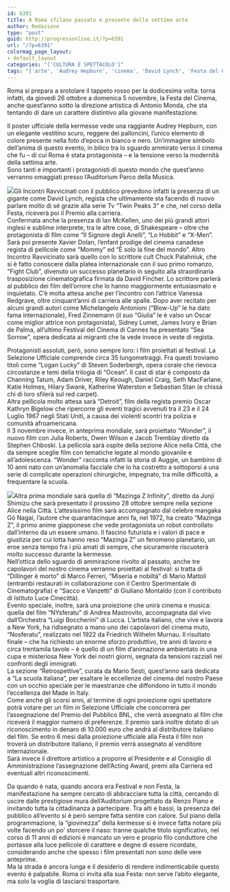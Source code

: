 ```yaml
---
id: 6391
title: A Roma sfilano passato e presente della settima arte
author: Redazione
type: "post"
guid: http://progressonline.it/?p=6391
url: "/?p=6391"
colormag_page_layout:
- default_layout
categories: "['CULTURA E SPETTACOLO']"
tags: "['arte', 'Audrey Hepburn', 'cinema', 'David Lynch', 'Festa del Cinema', 'film', 'Mazinga Z Infinity', 'Roma', 'spettacolo']"
---
```


Roma si prepara a srotolare il tappeto rosso per la dodicesima volta: torna infatti, da giovedì 26 ottobre a domenica 5 novembre, la Festa del Cinema, anche quest’anno sotto la direzione artistica di Antonio Monda, che sta tentando di dare un carattere distintivo alla giovane manifestazione.

Il poster ufficiale della kermesse vede una raggiante Audrey Hepburn, con un elegante vestitino scuro, reggere dei palloncini, l’unico elemento di colore presente nella foto d’epoca in bianco e nero. Un’immagine simbolo dell’anima di questo evento, in bilico tra lo sguardo ammirato verso il cinema che fu – di cui Roma è stata protagonista – e la tensione verso la modernità della settima arte.  
Sono tanti e importanti i protagonisti di questo mondo che quest’anno verranno omaggiati presso l’Auditorium Parco della Musica.

![](https://progressonline.it/wp-content/uploads/2017/10/festa-del-cinema-roma-2017-david-lynch-ian-mckellen-dolan-tra-gli-ospiti-v4-297030-300x169.jpg)Gli Incontri Ravvicinati con il pubblico prevedono infatti la presenza di un gigante come David Lynch, regista che ultimamente sta facendo di nuovo parlare molto di sé grazie alla serie Tv “Twin Peaks 3” e che, nel corso della Festa, riceverà poi il Premio alla carriera.  
Confermata anche la presenza di Ian McKellen, uno dei più grandi attori inglesi e sublime interprete, tra le altre cose, di Shakespeare – oltre che protagonista di film come “Il Signore degli Anelli”, “Lo Hobbit” e “X-Men”. Sarà poi presente Xavier Dolan, l’enfant prodige del cinema canadese regista di pellicole come “Mommy” ed “È solo la fine del mondo”. Altro Incontro Ravvicinato sarà quello con lo scrittore cult Chuck Palahniuk, che si è fatto conoscere dalla platea internazionale con il suo primo romanzo, “Fight Club”, divenuto un successo planetario in seguito alla straordinaria trasposizione cinematografica firmata da David Fincher. Lo scrittore parlerà al pubblico dei film dell’orrore che lo hanno maggiormente entusiasmato e inquietato. C’è molta attesa anche per l’incontro con l’attrice Vanessa Redgrave, oltre cinquant’anni di carriera alle spalle. Dopo aver recitato per alcuni grandi autori come Michelangelo Antonioni (“Blow-Up” le ha dato fama internazionale), Fred Zinnemann (il suo “Giulia” le è valso un Oscar come miglior attrice non protagonista), Sidney Lumet, James Ivory e Brian de Palma, all’ultimo Festival del Cinema di Cannes ha presentato “Sea Sorrow”, opera dedicata ai migranti che la vede invece in veste di regista.

Protagonisti assoluti, però, sono sempre loro: i film proiettati al festival. La Selezione Ufficiale comprende circa 35 lungometraggi. Fra questi troviamo titoli come “Logan Lucky” di Steven Soderbergh, opera corale che rievoca circostanze e temi della trilogia di “Ocean”. Il cast di star è composto da Channing Tatum, Adam Driver, Riley Keough, Daniel Craig, Seth MacFarlane, Katie Holmes, Hilary Swank, Katherine Waterston e Sebastian Stan (e chissà chi di loro sfilerà sul red carpet).  
Altra pellicola molto attesa sarà “Detroit”, film della regista premio Oscar Kathryn Bigelow che ripercorre gli eventi tragici avvenuti tra il 23 e il 24 Luglio 1967 negli Stati Uniti, a causa dei violenti scontri tra polizia e comunità afroamericana.  
Il 3 novembre invece, in anteprima mondiale, sarà proiettato “Wonder”, il nuovo film con Julia Roberts, Owen Wilson e Jacob Tremblay diretto da Stephen Chboski. La pellicola sarà ospite della sezione Alice nella Città, che da sempre sceglie film con tematiche legate al mondo giovanile e all’adolescenza. “Wonder” racconta infatti la storia di Auggie, un bambino di 10 anni nato con un’anomalia facciale che lo ha costretto a sottoporsi a una serie di complicate operazioni chirurgiche, impegnato, tra mille difficoltà, a frequentare la scuola.

![](https://progressonline.it/wp-content/uploads/2017/10/MAZINGA_Black-e1505463595235-300x180.jpg)Altra prima mondiale sarà quella di “Mazinga Z Infinity”, diretto da Junji Shimizu che sarà presentato il prossimo 28 ottobre sempre nella sezione Alice nella Città. L’attesissimo film sarà accompagnato dal celebre mangaka Gō Nagai, l’autore che quarantacinque anni fa, nel 1972, ha creato “Mazinga Z”, il primo anime giapponese che vede protagonista un robot controllato dall’interno da un essere umano. Il fascino futurista e i valori di pace e giustizia per cui lotta hanno reso “Mazinga Z” un fenomeno planetario, un eroe senza tempo fra i più amati di sempre, che sicuramente riscuoterà molto successo durante la kermesse.  
Nell’ottica dello sguardo di ammirazione rivolto al passato, anche tre capolavori del nostro cinema verranno proiettati al festival: si tratta di “Dillinger è morto” di Marco Ferreri, “Miseria e nobiltà” di Mario Mattoli (entrambi restaurati in collaborazione con il Centro Sperimentale di Cinematografia) e “Sacco e Vanzetti” di Giuliano Montaldo (con il contributo di Istituto Luce Cinecittà).  
Evento speciale, inoltre, sarà una proiezione che unirà cinema e musica: quella del film “NYsferatu” di Andrea Mastrovito, accompagnata dal vivo dall’Orchestra “Luigi Boccherini” di Lucca. L’artista italiano, che vive e lavora a New York, ha ridisegnato a mano uno dei capolavori del cinema muto, “Nosferatu”, realizzato nel 1922 da Friedrich Wilhelm Murnau. Il risultato finale – che ha richiesto un enorme sforzo produttivo, tre anni di lavoro e circa trentamila tavole – è quello di un film d’animazione ambientato in una cupa e misteriosa New York dei nostri giorni, segnata da tensioni razziali nei confronti degli immigrati.  
La sezione “Retrospettive”, curata da Mario Sesti, quest’anno sarà dedicata a “La scuola italiana”, per esaltare le eccellenze del cinema del nostro Paese con un occhio speciale per le maestranze che diffondono in tutto il mondo l’eccellenza del Made in Italy.  
Come anche gli scorsi anni, al termine di ogni proiezione ogni spettatore potrà votare per un film in Selezione Ufficiale che concorrerà per l’assegnazione del Premio del Pubblico BNL, che verrà assegnato al film che riceverà il maggior numero di preferenze. Il premio sarà inoltre dotato di un riconoscimento in denaro di 10.000 euro che andrà al distributore italiano del film. Se entro 6 mesi dalla proiezione ufficiale alla Festa il film non troverà un distributore italiano, il premio verrà assegnato al venditore internazionale.  
Sarà invece il direttore artistico a proporre al Presidente e al Consiglio di Amministrazione l’assegnazione dell’Acting Award, premi alla Carriera ed eventuali altri riconoscimenti.

Da quando è nata, quando ancora era Festival e non Festa, la manifestazione ha sempre cercato di abbracciare tutta la città, cercando di uscire dalle prestigiose mura dell’Auditorium progettato da Renzo Piano e invitando tutta la cittadinanza a partecipare. Tra alti e bassi, la presenza del pubblico all’evento si è però sempre fatta sentire con calore. Sul piano della programmazione, la “giovinezza” della kermesse si è invece fatta notare più volte facendo un po’ storcere il naso: tranne qualche titolo significativo, nel corso di 11 anni di edizioni è mancato un vero e proprio filo conduttore che portasse alla luce pellicole di carattere e degne di essere ricordate, considerando anche che spesso i film presentati non sono delle vere anteprime.  
Ma la strada è ancora lunga e il desiderio di rendere indimenticabile questo evento è palpabile. Roma ci invita alla sua Festa: non serve l’abito elegante, ma solo la voglia di lasciarsi trasportare.